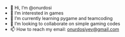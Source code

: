 - 👋 Hi, I’m @onurdosi
- 👀 I’m interested in games
- 🌱 I’m currently learning pygame and teamcoding
- 💞️ I’m looking to collaborate on simple gaming codes
- 📫 How to reach my email: onurdosiyev@gmail.com

<!---
onurdosi/onurdosi is a ✨ special ✨ repository because its `README.md` (this file) appears on your GitHub profile.
You can click the Preview link to take a look at your changes.
--->
